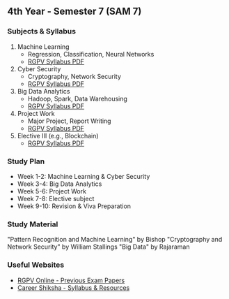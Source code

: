 ## 4th Year - Semester 7 (SAM 7)

### Subjects & Syllabus
1. Machine Learning
   - Regression, Classification, Neural Networks
   - [RGPV Syllabus PDF](http://career-shiksha.com/post/syllabus-of-btech-7th-sem-cse-rgpv/)
2. Cyber Security
   - Cryptography, Network Security
   - [RGPV Syllabus PDF](http://career-shiksha.com/post/syllabus-of-btech-7th-sem-cse-rgpv/)
3. Big Data Analytics
   - Hadoop, Spark, Data Warehousing
   - [RGPV Syllabus PDF](http://career-shiksha.com/post/syllabus-of-btech-7th-sem-cse-rgpv/)
4. Project Work
   - Major Project, Report Writing
   - [RGPV Syllabus PDF](http://career-shiksha.com/post/syllabus-of-btech-7th-sem-cse-rgpv/)
5. Elective III (e.g., Blockchain)
   - [RGPV Syllabus PDF](http://career-shiksha.com/post/syllabus-of-btech-7th-sem-cse-rgpv/)

### Study Plan
- Week 1-2: Machine Learning & Cyber Security
- Week 3-4: Big Data Analytics
- Week 5-6: Project Work
- Week 7-8: Elective subject
- Week 9-10: Revision & Viva Preparation

### Study Material
"Pattern Recognition and Machine Learning" by Bishop
"Cryptography and Network Security" by William Stallings
"Big Data" by Rajaraman

### Useful Websites
- [RGPV Online - Previous Exam Papers](https://www.rgpvonline.com/)
- [Career Shiksha - Syllabus & Resources](https://career-shiksha.com/)
